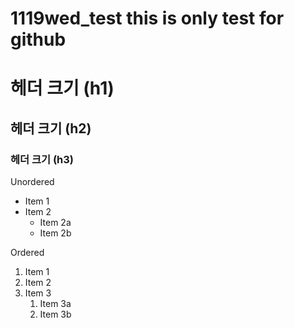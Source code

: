  # 1119wed_test this is only test for github
# 헤더 크기 (h1) 
## 헤더 크기 (h2) 
### 헤더 크기 (h3) 
Unordered 
* Item 1 
* Item 2 
    * Item 2a 
    * Item 2b 

Ordered 
1. Item 1 
1. Item 2 
1. Item 3 
    1. Item 3a 
    1. Item 3b
